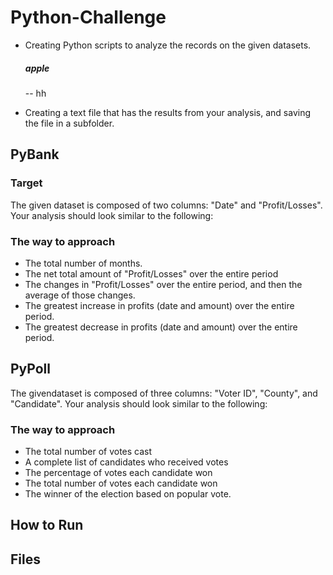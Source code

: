 # Python-Challenge
- Creating Python scripts to analyze the records on the given datasets.<br />
  
  ##### apple
  -- hh

- Creating a text file that has the results from your analysis, and saving the file in a subfolder.
## PyBank
### Target
The given dataset is composed of two columns: "Date" and "Profit/Losses".
Your analysis should look similar to the following:

### The way to approach
- The total number of months.
- The net total amount of "Profit/Losses" over the entire period
- The changes in "Profit/Losses" over the entire period, and then the average of those changes.
- The greatest increase in profits (date and amount) over the entire period.
- The greatest decrease in profits (date and amount) over the entire period.
## PyPoll
The givendataset is composed of three columns: "Voter ID", "County", and "Candidate".
Your analysis should look similar to the following:

### The way to approach
- The total number of votes cast
- A complete list of candidates who received votes
- The percentage of votes each candidate won
- The total number of votes each candidate won
- The winner of the election based on popular vote.

## How to Run
## Files
